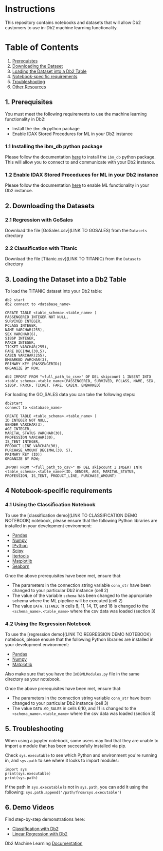 # Instructions

This repository contains notebooks and datasets that will allow Db2 customers to use in-Db2 machine learning functionality.

# Table of Contents
1. [Prerequistes](#Prerequisites)
2. [Downloading the Dataset](#Downloads)
3. [Loading the Dataset into a Db2 Table](#Loading)
4. [Notebook-specific requirements](#Notebook-specific)
5. [Troubleshooting](#Troubleshooting)
6. [Other Resources](#Resources)

## 1. Prerequisites <a name="Prerequisites"></a>

You must meet the following requirements to use the machine learning functionality in Db2:
- Install the `ibm_db` python package
- Enable IDAX Stored Procedures for ML in your Db2 instance

### 1.1 Installing the ibm_db python package 

Please follow the documentation [here](https://github.com/ibmdb/python-ibmdb#-installation) to install the `ibm_db` python package. This will allow you to connect to and communicate with your Db2 instance.


### 1.2 Enable IDAX Stored Proceduces for ML in your Db2 instance

Please follow the documentation [here](https://www.ibm.com/support/knowledgecenter/SSEPGG_11.5.0/com.ibm.db2.luw.ml.doc/doc/ml_prereqs.html) to enable ML functionality in your Db2 instance.


## 2. Downloading the Datasets <a name="Downloads"></a>
### 2.1 Regression with GoSales

Download the file [GoSales.csv](LINK TO GOSALES) from the `Datasets` directory

### 2.2 Classification with Titanic

Download the file [Titanic.csv](LINK TO TITANIC) from the `Datasets` directory

## 3. Loading the Dataset into a Db2 Table <a name="Loading"></a>

To load the TITANIC dataset into your Db2 table:

```
db2 start
db2 connect to <database_name>

CREATE TABLE <table_schema>.<table_name> (
PASSENGERID INTEGER NOT NULL,
SURVIVED INTEGER,
PCLASS INTEGER,
NAME VARCHAR(255),
SEX VARCHAR(6),
SIBSP INTEGER,
PARCH INTEGER,
TICKET VARCHAR(255),
FARE DECIMAL(30,5),
CABIN VARCHAR(255),
EMBARKED VARCHAR(3),
PRIMARY KEY (PASSENGERID))
ORGANIZE BY ROW;

db2 IMPORT FROM "<full_path_to_csv>" OF DEL skipcount 1 INSERT INTO 
<table_schema>.<table_name>(PASSENGERID, SURVIVED, PCLASS, NAME, SEX, SIBSP, PARCH, TICKET, FARE, CABIN, EMBARKED)
```

For loading the GO_SALES data you can take the following steps:

```
db2start
connect to <database_name>

CREATE TABLE <table_schema>.<table_name> (
ID INTEGER NOT NULL,
GENDER VARCHAR(3),
AGE INTEGER,
MARITAL_STATUS VARCHAR(30),
PROFESSION VARCHAR(30),
IS_TENT INTEGER,
PRODUCT_LINE VARCHAR(30),
PURCHASE_AMOUNT DECIMAL(30, 5),
PRIMARY KEY (ID))
ORGANIZE BY ROW;

IMPORT FROM "<full_path_to_csv>" OF DEL skipcount 1 INSERT INTO 
<table_schema>.<table_name>(ID, GENDER, AGE, MARITAL_STATUS, PROFESSION, IS_TENT, PRODUCT_LINE, PURCHASE_AMOUNT)
```

## 4 Notebook-specific requirements <a name="Notebook-specific"></a>
### 4.1 Using the Classification Notebook
To use the [classification demo](LINK TO CLASSIFICATION DEMO NOTEBOOK) notebook, please ensure that the following Python libraries are installed in your development environment:
- [Pandas](https://pandas.pydata.org/pandas-docs/stable/getting_started/install.html)
- [Numpy](https://pypi.org/project/numpy/)
- [IPython](https://ipython.org/install.html)
- [Scipy](https://www.scipy.org/install.html)
- [Itertools](https://docs.python.org/3/library/itertools.html)
- [Matplotlib](https://matplotlib.org/users/installing.html)
- [Seaborn](https://pypi.org/project/seaborn/#description)

Once the above prerequisites have been met, ensure that:
- The parameters in the connection string variable `conn_str` have been changed to your particular Db2 instance (cell 2)
- The value of the variable `schema` has been changed to the appropriate schema where the ML pipeline will be executed (cell 2)
- The value `DATA.TITANIC` in cells 8, 11, 14, 17, and 18 is changed to the `<schema_name>.<table_name>` where the csv data was loaded (section 3)

### 4.2 Using the Regression Notebook
To use the [regression demo](LINK TO REGRESSION DEMO NOTEBOOK) notebook, please ensure that the following Python libraries are installed in your development environment:
- [Pandas](https://pandas.pydata.org/pandas-docs/stable/getting_started/install.html)
- [Numpy](https://pypi.org/project/numpy/)
- [Matplotlib](https://matplotlib.org/users/installing.html)

Also make sure that you have the `InDBMLModules.py` file in the same directory as your notebook.

Once the above prerequisites have been met, ensure that:
- The parameters in the connection string variable `conn_str` have been changed to your particular Db2 instance (cell 3)
- The value `DATA.GO_SALES` in cells 6,10, and 11 is changed to the `<schema_name>.<table_name>` where the csv data was loaded (section 3)

## 5. Troubleshooting <a name="Troubleshooting"></a>

When using a jupyter notebook, some users may find that they are unable to import a module that has been successfully installed via pip.

Check `sys.executable` to see which Python and environment you're running in, and `sys.path` to see where it looks to import modules:

```
import sys
print(sys.executable)
print(sys.path)
```

If the path in `sys.executable` is not in `sys.path`, you can add it using the following:
`sys.path.append('/path/from/sys.executable')`

## 6. Demo Videos <a name="Resources"></a>

Find step-by-step demonstrations here:
- [Classification with Db2](https://youtu.be/jCgschThiRQ)
- [Linear Regression with Db2](https://youtu.be/RpX0iHL97dc)

Db2 Machine Learning [Documentation](https://www.ibm.com/support/knowledgecenter/SSEPGG_11.5.0/com.ibm.db2.luw.ml.doc/doc/ml_prereqs.html)